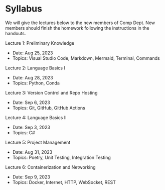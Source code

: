 # Syllabus

We will give the lectures below to the new members of Comp Dept. New members should finish the homework following the instructions in the handouts.

Lecture 1: Preliminary Knowledge

- Date: Aug 25, 2023
- Topics: Visual Studio Code, Markdown, Mermaid, Terminal, Commands

Lecture 2: Language Basics I

- Date: Aug 28, 2023
- Topics: Python, Conda

Lecture 3: Version Control and Repo Hosting

- Date: Sep 6, 2023
- Topics: Git, GitHub, GitHub Actions

Lecture 4: Language Basics II

- Date: Sep 3, 2023
- Topics: C#

Lecture 5: Project Management

- Date: Aug 31, 2023
- Topics: Poetry, Unit Testing, Integration Testing

Lecture 6: Containerization and Networking

- Date: Sep 9, 2023
- Topics: Docker, Internet, HTTP, WebSocket, REST
